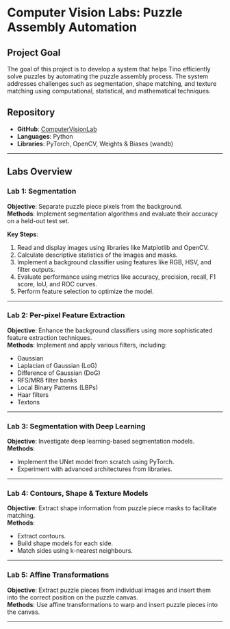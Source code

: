 # Computer Vision Labs: Puzzle Assembly Automation

## Project Goal
The goal of this project is to develop a system that helps Tino efficiently solve puzzles by automating the puzzle assembly process. The system addresses challenges such as segmentation, shape matching, and texture matching using computational, statistical, and mathematical techniques.

## Repository
- **GitHub**: [ComputerVisionLab](https://github.com/Oriinga/ComputerVisionLab)
- **Languages**: Python
- **Libraries**: PyTorch, OpenCV, Weights & Biases (wandb)

---

## Labs Overview

### Lab 1: Segmentation
**Objective**: Separate puzzle piece pixels from the background.  
**Methods**: Implement segmentation algorithms and evaluate their accuracy on a held-out test set.  

**Key Steps**:
1. Read and display images using libraries like Matplotlib and OpenCV.
2. Calculate descriptive statistics of the images and masks.
3. Implement a background classifier using features like RGB, HSV, and filter outputs.
4. Evaluate performance using metrics like accuracy, precision, recall, F1 score, IoU, and ROC curves.
5. Perform feature selection to optimize the model.

---

### Lab 2: Per-pixel Feature Extraction
**Objective**: Enhance the background classifiers using more sophisticated feature extraction techniques.  
**Methods**: Implement and apply various filters, including:
- Gaussian
- Laplacian of Gaussian (LoG)
- Difference of Gaussian (DoG)
- RFS/MR8 filter banks
- Local Binary Patterns (LBPs)
- Haar filters
- Textons

---

### Lab 3: Segmentation with Deep Learning
**Objective**: Investigate deep learning-based segmentation models.  
**Methods**:
- Implement the UNet model from scratch using PyTorch.
- Experiment with advanced architectures from libraries.

---

### Lab 4: Contours, Shape & Texture Models
**Objective**: Extract shape information from puzzle piece masks to facilitate matching.  
**Methods**:
- Extract contours.
- Build shape models for each side.
- Match sides using k-nearest neighbours.

---

### Lab 5: Affine Transformations
**Objective**: Extract puzzle pieces from individual images and insert them into the correct position on the puzzle canvas.  
**Methods**: Use affine transformations to warp and insert puzzle pieces into the canvas.

---
